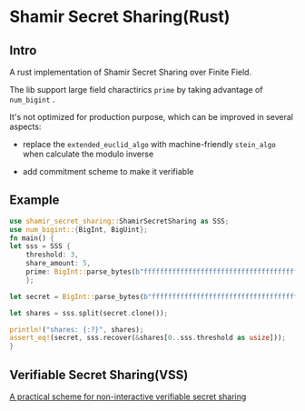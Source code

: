# Shamir Secret Sharing(Rust)

## Intro

A rust implementation of  Shamir Secret Sharing over Finite Field.

The lib support large field charactirics `prime` by taking advantage of `num_bigint` .

It's not optimized for production purpose, which can be improved in several aspects: 

* replace the `extended_euclid_algo` with machine-friendly `stein_algo` when calculate the modulo inverse

* add commitment scheme to make it verifiable

## Example

``` rust
use shamir_secret_sharing::ShamirSecretSharing as SSS;
use num_bigint::{BigInt, BigUint};
fn main() {
let sss = SSS {
    threshold: 3,
    share_amount: 5,
    prime: BigInt::parse_bytes(b"fffffffffffffffffffffffffffffffffffffffffffffffffffffffefffffc2f",16).unwrap()
    };

let secret = BigInt::parse_bytes(b"ffffffffffffffffffffffffffffffffffffff", 16).unwrap();

let shares = sss.split(secret.clone());

println!("shares: {:?}", shares);
assert_eq!(secret, sss.recover(&shares[0..sss.threshold as usize]));
}

```

## Verifiable Secret Sharing(VSS)

[A practical scheme for non-interactive verifiable secret sharing](https://ieeexplore.ieee.org/document/4568297)

